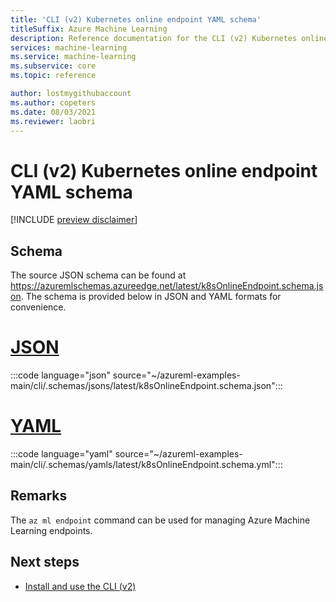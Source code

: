 ```yaml
---
title: 'CLI (v2) Kubernetes online endpoint YAML schema'
titleSuffix: Azure Machine Learning
description: Reference documentation for the CLI (v2) Kubernetes online endpoint YAML schema.
services: machine-learning
ms.service: machine-learning
ms.subservice: core
ms.topic: reference

author: lostmygithubaccount
ms.author: copeters
ms.date: 08/03/2021
ms.reviewer: laobri
---
```


# CLI (v2) Kubernetes online endpoint YAML schema

[!INCLUDE [preview disclaimer](../../includes/machine-learning-preview-generic-disclaimer.md)]

## Schema

The source JSON schema can be found at https://azuremlschemas.azureedge.net/latest/k8sOnlineEndpoint.schema.json. The schema is provided below in JSON and YAML formats for convenience.

# [JSON](#tab/json)

:::code language="json" source="~/azureml-examples-main/cli/.schemas/jsons/latest/k8sOnlineEndpoint.schema.json":::

# [YAML](#tab/yaml)

:::code language="yaml" source="~/azureml-examples-main/cli/.schemas/yamls/latest/k8sOnlineEndpoint.schema.yml":::

## Remarks

The `az ml endpoint` command can be used for managing Azure Machine Learning endpoints.

## Next steps

- [Install and use the CLI (v2)](how-to-configure-cli.md)
